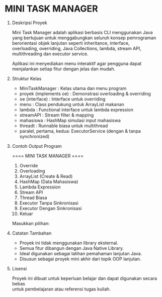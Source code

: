 # MINI TASK MANAGER

1. Deskripsi Proyek

   Mini Task Manager adalah aplikasi berbasis CLI menggunakan Java  
   yang bertujuan untuk menggabungkan seluruh konsep pemrograman  
   berorientasi objek lanjutan seperti inheritance, interface,  
   overloading, overriding, Java Collections, lambda, stream API,  
   multithreading dan executor service.

   Aplikasi ini menyediakan menu interaktif agar pengguna dapat  
   menjalankan setiap fitur dengan jelas dan mudah.

2. Struktur Kelas

   - MiniTaskManager         : Kelas utama dan menu program  
   - proyek (implements oe)  : Demonstrasi overloading & overriding  
   - oe (interface)          : Interface untuk overriding  
   - menu                    : Class pendukung untuk ArrayList makanan  
   - lambda                  : Functional interface untuk lambda expression  
   - streamAPI               : Stream filter & mapping  
   - mahasiswa               : HashMap simulasi input mahasiswa  
   - threadt                 : Runnable biasa untuk multithread  
   - paralel, pertama, kedua: ExecutorService (dengan & tanpa synchronized)

3. Contoh Output Program

     ==== MINI TASK MANAGER ====
     1. Override  
     2. Overloading  
     3. ArrayList (Create & Read)  
     4. HashMap (Data Mahasiswa)  
     5. Lambda Expression  
     6. Stream API  
     7. Thread Biasa  
     8. Executor Tanpa Sinkronisasi  
     9. Executor Dengan Sinkronisasi  
     10. Keluar  

     Masukkan pilihan:

4. Catatan Tambahan

   - Proyek ini tidak menggunakan library eksternal.  
   - Semua fitur dibangun dengan Java Native Library.  
   - Ideal digunakan sebagai latihan pemahaman lanjutan Java.  
   - Disusun sebagai proyek mini akhir dari topik OOP lanjutan.

5. Lisensi

   Proyek ini dibuat untuk keperluan belajar dan dapat digunakan secara bebas  
   untuk pembelajaran atau referensi tugas kuliah.
